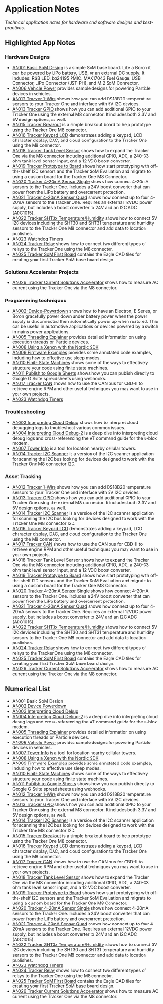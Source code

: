 # Application Notes

*Technical application notes for hardware and software designs and best-practices.*

## Highlighted App Notes

### Hardware Designs

- [AN001 Basic SoM Design](https://github.com/particle-iot/app-notes/tree/master/AN001-Basic-SoM-Design) is a simple SoM base board. 
Like a Boron it can be powered by LiPo battery, USB, or an external DC supply. It includes: RGB LED, bq24195 PMIC, MAX17043 Fuel Gauge, 
USB Connector, LiPo Connector (JST-PH), and M.2 SoM Connector.
- [AN006 Vehicle Power](https://github.com/particle-iot/app-notes/tree/master/AN006-Vehicle-Power) provides sample designs for powering Particle devices in vehicles.
- [AN012 Tracker 1-Wire](https://github.com/particle-iot/app-notes/tree/master/AN012-Tracker-1Wire) shows how you can add DS18B20 temperature sensors to your Tracker One and interface with 5V I2C devices.
- [AN013 Tracker GPIO](https://github.com/particle-iot/app-notes/tree/master/AN013-Tracker-GPIO) shows how you can add additional GPIO to your Tracker One using the external M8 connector. It includes both 3.3V and 5V design options, as well.
- [AN015 Tracker Breakout](https://github.com/particle-iot/app-notes/tree/master/AN015-Tracker-Breakout) is a simple breakout board to help prototype using the Tracker One M8 connector.
- [AN016 Tracker Keypad LCD](https://github.com/particle-iot/app-notes/tree/master/AN016-Tracker-Keypad-LCD) demonstrates adding a keypad, LCD character display, DAC, and cloud configuration to the Tracker One using the M8 connector.
- [AN018 Tracker Tank Level Sensor](https://github.com/particle-iot/app-notes/tree/master/AN018-Tracker-Level) shows how to expand the Tracker One via the M8 connector including additional GPIO, ADC, a 240-33 ohm tank level sensor input, and a 12 VDC boost converter.
- [AN019 Tracker Prototype to Board](https://github.com/particle-iot/app-notes/tree/master/AN019-Tracker-Prototype) shows how start prototyping with off-the-shelf I2C sensors and the Tracker SoM Evaluation and migrate to using a custom board for the Tracker One M8 Connector.
- [AN020 Tracker 4-20mA Sensor Single](https://github.com/particle-iot/app-notes/tree/master/AN020-Tracker-4-20mA) shows how connect 4-20mA sensors to the Tracker One. Includes a 24V boost converter that can power from the LiPo battery and overcurrent protection.
- [AN021 Tracker 4-20mA Sensor Quad](https://github.com/particle-iot/app-notes/tree/master/AN021-Tracker-4-20mA-Quad) shows how connect up to four 4-20mA sensors to the Tracker One. Requires an external 12VDC power supply, but includes a boost converter to 24V and an I2C ADC (ADC1015).
- [AN022 Tracker SHT3x Temperature/Humidity](https://github.com/particle-iot/app-notes/tree/master/AN022-Tracker-SHT3x-Temperature-Humidity) shows how to connect 5V I2C devices including the SHT30 and SHT31 temperature and humidity sensors to the Tracker One M8 connector and add data to location publishes.
- [AN023 Watchdog Timers](https://github.com/particle-iot/app-notes/tree/master/AN023-Watchdog-Timers)
- [AN024 Tracker Relay](https://github.com/particle-iot/app-notes/tree/master/AN024-Tracker-Relay) shows how to connect two different types of relays to the Tracker One using the M8 connector.
- [AN025 Tracker SoM First Board](https://github.com/particle-iot/app-notes/tree/master/AN025-Tracker-SoM-First-Board) contains the Eagle CAD files for creating your first Tracker SoM base board design.

### Solutions Accelerator Projects

- [AN026 Tracker Current Solutions Accelerator](https://github.com/particle-iot/app-notes/tree/master/AN026-Tracker-Current-Solutions-Accelerator) shows how to measure AC current using the Tracker One via the M8 connector.

### Programming techniques

- [AN002-Device-Powerdown](https://github.com/particle-iot/app-notes/tree/master/AN002-Device-Powerdown) shows how to 
have an Electron, E Series, or Boron gracefully power down under battery power when the power supply is disconnected 
then automatically power up when restored. This can be useful in automotive applications or devices powered by a switch 
in mains power applications.
- [AN005 Threading Explainer](https://github.com/particle-iot/app-notes/tree/master/AN005-Threading-Explainer) provides detailed information on using execution threads on Particle devices.
- [AN008 Using a Xenon with the Nordic SDK](https://github.com/particle-iot/app-notes/tree/master/AN008-Xenon-Nordic-SDK)
- [AN009 Firmware Examples](https://github.com/particle-iot/app-notes/tree/master/AN009-Firmware-Examples) provides some annotated code examples, including how to effective use sleep modes.
- [AN010 Finite State Machines](https://github.com/particle-iot/app-notes/tree/master/AN010-Finite-State-Machines) shows some of the ways to effectively structure your code using finite state machines.
- [AN011 Publish to Google Sheets](https://github.com/particle-iot/app-notes/tree/master/AN011-Publish-to-Google-Sheets) shows how you can publish directly to Google G Suite spreadsheets using webhooks.
- [AN017 Tracker CAN](https://github.com/particle-iot/app-notes/tree/master/AN017-Tracker-CAN) shows how to use the CAN bus for OBD-II to retrieve engine RPM and other useful techniques you may want to use in your own projects.
- [AN023 Watchdog Timers](https://github.com/particle-iot/app-notes/tree/master/AN023-Watchdog-Timers)

### Troubleshooting

- [AN003 Interpreting Cloud Debug](https://github.com/particle-iot/app-notes/tree/master/AN003-Interpreting-Cloud-Debug) shows how to 
interpret cloud debugging logs to troubleshoot various common issues.
- [AN004 Interpreting Cloud Debug-2](https://github.com/particle-iot/app-notes/tree/master/AN004-Interpreting-Cloud-Debug-2) is a deep dive into interpreting cloud debug logs and cross-referencing the AT command guide for the u-blox modem.
- [AN007 Tower Info](https://github.com/particle-iot/app-notes/tree/master/AN007-Tower-Info) is a tool for location nearby cellular towers.
- [AN014 Tracker I2C Scanner](https://github.com/particle-iot/app-notes/tree/master/AN014-Tracker-i2c-scanner) is a version of the I2C scanner application for scanning the I2C bus looking for devices designed to work with the Tracker One M8 connector I2C.

### Asset Tracking

- [AN012 Tracker 1-Wire](https://github.com/particle-iot/app-notes/tree/master/AN012-Tracker-1Wire) shows how you can add DS18B20 temperature sensors to your Tracker One and interface with 5V I2C devices.
- [AN013 Tracker GPIO](https://github.com/particle-iot/app-notes/tree/master/AN013-Tracker-GPIO) shows how you can add additional GPIO to your Tracker One using the external M8 connector. It includes both 3.3V and 5V design options, as well.
- [AN014 Tracker I2C Scanner](https://github.com/particle-iot/app-notes/tree/master/AN014-Tracker-i2c-scanner) is a version of the I2C scanner application for scanning the I2C bus looking for devices designed to work with the Tracker One M8 connector I2C.
- [AN016 Tracker Keypad LCD](https://github.com/particle-iot/app-notes/tree/master/AN016-Tracker-Keypad-LCD) demonstrates adding a keypad, LCD character display, DAC, and cloud configuration to the Tracker One using the M8 connector.
- [AN017 Tracker CAN](https://github.com/particle-iot/app-notes/tree/master/AN017-Tracker-CAN) shows how to use the CAN bus for OBD-II to retrieve engine RPM and other useful techniques you may want to use in your own projects.
- [AN018 Tracker Tank Level Sensor](https://github.com/particle-iot/app-notes/tree/master/AN018-Tracker-Level) shows how to expand the Tracker One via the M8 connector including additional GPIO, ADC, a 240-33 ohm tank level sensor input, and a 12 VDC boost converter.
- [AN019 Tracker Prototype to Board](https://github.com/particle-iot/app-notes/tree/master/AN019-Tracker-Prototype) shows how start prototyping with off-the-shelf I2C sensors and the Tracker SoM Evaluation and migrate to using a custom board for the Tracker One M8 Connector.
- [AN020 Tracker 4-20mA Sensor Single](https://github.com/particle-iot/app-notes/tree/master/AN020-Tracker-4-20mA) shows how connect 4-20mA sensors to the Tracker One. Includes a 24V boost converter that can power from the LiPo battery and overcurrent protection.
- [AN021 Tracker 4-20mA Sensor Quad](https://github.com/particle-iot/app-notes/tree/master/AN021-Tracker-4-20mA-Quad) shows how connect up to four 4-20mA sensors to the Tracker One. Requires an external 12VDC power supply, but includes a boost converter to 24V and an I2C ADC (ADC1015).
- [AN022 Tracker SHT3x Temperature/Humidity](https://github.com/particle-iot/app-notes/tree/master/AN022-Tracker-SHT3x-Temperature-Humidity) shows how to connect 5V I2C devices including the SHT30 and SHT31 temperature and humidity sensors to the Tracker One M8 connector and add data to location publishes.
- [AN024 Tracker Relay](https://github.com/particle-iot/app-notes/tree/master/AN024-Tracker-Relay) shows how to connect two different types of relays to the Tracker One using the M8 connector.
- [AN025 Tracker SoM First Board](https://github.com/particle-iot/app-notes/tree/master/AN025-Tracker-SoM-First-Board) contains the Eagle CAD files for creating your first Tracker SoM base board design.
- [AN026 Tracker Current Solutions Accelerator](https://github.com/particle-iot/app-notes/tree/master/AN026-Tracker-Current-Solutions-Accelerator) shows how to measure AC current using the Tracker One via the M8 connector.

## Numerical List

- [AN001 Basic SoM Design](https://github.com/particle-iot/app-notes/tree/master/AN001-Basic-SoM-Design)
- [AN002 Device Powerdown](https://github.com/particle-iot/app-notes/tree/master/AN002-Device-Powerdown)
- [AN003 Interpreting Cloud Debug](https://github.com/particle-iot/app-notes/tree/master/AN003-Interpreting-Cloud-Debug) 
- [AN004 Interpreting Cloud Debug-2](https://github.com/particle-iot/app-notes/tree/master/AN004-Interpreting-Cloud-Debug-2) is a deep dive into interpreting cloud debug logs and cross-referencing the AT command guide for the u-blox modem.
- [AN005 Threading Explainer](https://github.com/particle-iot/app-notes/tree/master/AN005-Threading-Explainer) provides detailed information on using execution threads on Particle devices.
- [AN006 Vehicle Power](https://github.com/particle-iot/app-notes/tree/master/AN006-Vehicle-Power) provides sample designs for powering Particle devices in vehicles.
- [AN007 Tower Info](https://github.com/particle-iot/app-notes/tree/master/AN007-Tower-Info) is a tool for location nearby cellular towers.
- [AN008 Using a Xenon with the Nordic SDK](https://github.com/particle-iot/app-notes/tree/master/AN008-Xenon-Nordic-SDK)
- [AN009 Firmware Examples](https://github.com/particle-iot/app-notes/tree/master/AN009-Firmware-Examples) provides some annotated code examples, including how to effective use sleep modes.
- [AN010 Finite State Machines](https://github.com/particle-iot/app-notes/tree/master/AN010-Finite-State-Machines) shows some of the ways to effectively structure your code using finite state machines.
- [AN011 Publish to Google Sheets](https://github.com/particle-iot/app-notes/tree/master/AN011-Publish-to-Google-Sheets) shows how you can publish directly to Google G Suite spreadsheets using webhooks.
- [AN012 Tracker 1-Wire](https://github.com/particle-iot/app-notes/tree/master/AN012-Tracker-1Wire) shows how you can add DS18B20 temperature sensors to your Tracker One and interface with 5V I2C devices.
- [AN013 Tracker GPIO](https://github.com/particle-iot/app-notes/tree/master/AN013-Tracker-GPIO) shows how you can add additional GPIO to your Tracker One using the external M8 connector. It includes both 3.3V and 5V design options, as well.
- [AN014 Tracker I2C Scanner](https://github.com/particle-iot/app-notes/tree/master/AN014-Tracker-i2c-scanner) is a version of the I2C scanner application for scanning the I2C bus looking for devices designed to work with the Tracker One M8 connector I2C.
- [AN015 Tracker Breakout](https://github.com/particle-iot/app-notes/tree/master/AN015-Tracker-Breakout) is a simple breakout board to help prototype using the Tracker One M8 connector.
- [AN016 Tracker Keypad LCD](https://github.com/particle-iot/app-notes/tree/master/AN016-Tracker-Keypad-LCD) demonstrates adding a keypad, LCD character display, DAC, and cloud configuration to the Tracker One using the M8 connector.
- [AN017 Tracker CAN](https://github.com/particle-iot/app-notes/tree/master/AN017-Tracker-CAN) shows how to use the CAN bus for OBD-II to retrieve engine RPM and other useful techniques you may want to use in your own projects.
- [AN018 Tracker Tank Level Sensor](https://github.com/particle-iot/app-notes/tree/master/AN018-Tracker-Level) shows how to expand the Tracker One via the M8 connector including additional GPIO, ADC, a 240-33 ohm tank level sensor input, and a 12 VDC boost converter.
- [AN019 Tracker Prototype to Board](https://github.com/particle-iot/app-notes/tree/master/AN019-Tracker-Prototype) shows how start prototyping with off-the-shelf I2C sensors and the Tracker SoM Evaluation and migrate to using a custom board for the Tracker One M8 Connector.
- [AN020 Tracker 4-20mA Sensor Single](https://github.com/particle-iot/app-notes/tree/master/AN020-Tracker-4-20mA) shows how connect 4-20mA sensors to the Tracker One. Includes a 24V boost converter that can power from the LiPo battery and overcurrent protection.
- [AN021 Tracker 4-20mA Sensor Quad](https://github.com/particle-iot/app-notes/tree/master/AN021-Tracker-4-20mA-Quad) shows how connect up to four 4-20mA sensors to the Tracker One. Requires an external 12VDC power supply, but includes a boost converter to 24V and an I2C ADC (ADC1015).
- [AN022 Tracker SHT3x Temperature/Humidity](https://github.com/particle-iot/app-notes/tree/master/AN022-Tracker-SHT3x-Temperature-Humidity) shows how to connect 5V I2C devices including the SHT30 and SHT31 temperature and humidity sensors to the Tracker One M8 connector and add data to location publishes.
- [AN023 Watchdog Timers](https://github.com/particle-iot/app-notes/tree/master/AN023-Watchdog-Timers)
- [AN024 Tracker Relay](https://github.com/particle-iot/app-notes/tree/master/AN024-Tracker-Relay) shows how to connect two different types of relays to the Tracker One using the M8 connector.
- [AN025 Tracker SoM First Board](https://github.com/particle-iot/app-notes/tree/master/AN025-Tracker-SoM-First-Board) contains the Eagle CAD files for creating your first Tracker SoM base board design.
- [AN026 Tracker Current Solutions Accelerator](https://github.com/particle-iot/app-notes/tree/master/AN026-Tracker-Current-Solutions-Accelerator) shows how to measure AC current using the Tracker One via the M8 connector.